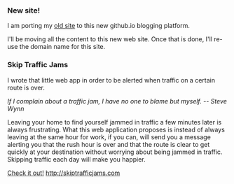 ### New site!

I am porting my [old site](http://www.equals-forty-two.com/) to this new github.io blogging platform.

I'll be moving all the content to this new web site. Once that is done, I'll re-use the domain name for this site.

### Skip Traffic Jams

I wrote that little web app in order to be alerted when traffic on a certain route is over.

_If I complain about a traffic jam, I have no one to blame but myself. -- Steve Wynn_

Leaving your home to find yourself jammed in traffic a few minutes later is always frustrating. 
What this web application proposes is instead of always leaving at the same hour for work, if you 
can, will send you a message alerting you that the rush hour is over and that the route is 
clear to get quickly at your destination without worrying about being jammed in traffic. 
Skipping traffic each day will make you happier.

[Check it out!](http://skiptrafficjams.com) <http://skiptrafficjams.com>
